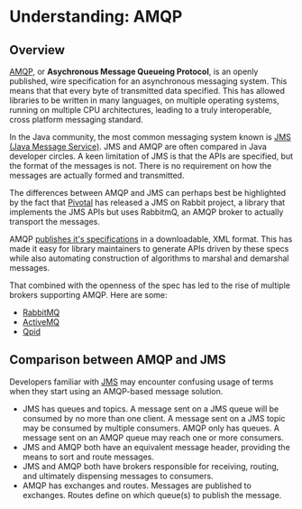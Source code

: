 # Understanding: AMQP

## Overview

[AMQP][amqp], or **Asychronous Message Queueing Protocol**, is an openly published, wire specification for an asynchronous messaging system. This means that that every byte of transmitted data specified. This has allowed libraries to be written in many languages, on multiple operating systems, running on multiple CPU architectures, leading to a truly interoperable, cross platform messaging standard.

In the Java community, the most common messaging system known is [JMS (Java Message Service)][jms]. JMS and AMQP are often compared in Java developer circles. A keen limitation of JMS is that the APIs are specified, but the format of the messages is not. There is no requirement on how the messages are actually formed and transmitted.

The differences between AMQP and JMS can perhaps best be highlighted by the fact that [Pivotal][pivotal] has released a JMS on Rabbit project, a library that implements the JMS APIs but uses RabbitmQ, an AMQP broker to actually transport the messages.

AMQP [publishes it's specifications][amqp-spec] in a downloadable, XML format. This has made it easy for library maintainers to generate APIs driven by these specs while also automating construction of algorithms to marshal and demarshal messages.

That combined with the openness of the spec has led to the rise of multiple brokers supporting AMQP. Here are some:
- [RabbitMQ][rabbitmq]
- [ActiveMQ][activemq]
- [Qpid][qpid]

## Comparison between AMQP and JMS

Developers familiar with [JMS][jms] may encounter confusing usage of terms when they start using an AMQP-based message solution.

- JMS has queues and topics. A message sent on a JMS queue will be consumed by no more than one client. A message sent on a JMS topic may be consumed by multiple consumers. AMQP only has queues. A message sent on an AMQP queue may reach one or more consumers.
- JMS and AMQP both have an equivalent message header, providing the means to sort and route messages.
- JMS and AMQP both have brokers responsible for receiving, routing, and ultimately dispensing messages to consumers.
- AMQP has exchanges and routes. Messages are published to exchanges. Routes define on which queue(s) to publish the message.

[amqp]: http://en.wikipedia.org/wiki/Advanced_Message_Queuing_Protocol
[jms]: http://en.wikipedia.org/wiki/Java_Message_Service
[amqp-spec]: http://www.amqp.org/resources/download
[pivotal]: http://gopivotal.com
[rabbitmq]: http://rabbitmq.com
[activemq]: http://activemq.apache.org/
[qpid]: http://qpid.apache.org/index.html

